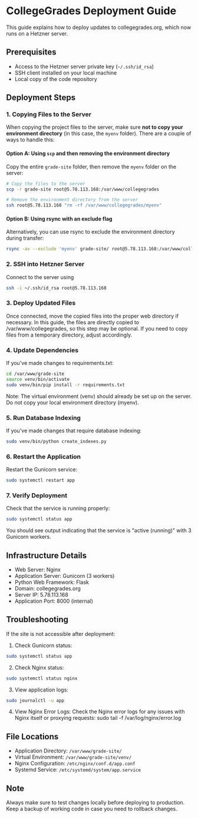 # CollegeGrades Deployment Guide

This guide explains how to deploy updates to collegegrades.org, which now runs on a Hetzner server.

## Prerequisites

- Access to the Hetzner server private key (`~/.ssh/id_rsa`)
- SSH client installed on your local machine
- Local copy of the code repository

## Deployment Steps

### 1. Copying Files to the Server

When copying the project files to the server, make sure **not to copy your environment directory** (in this case, the `myenv` folder). There are a couple of ways to handle this:

#### Option A: Using `scp` and then removing the environment directory

Copy the entire `grade-site` folder, then remove the `myenv` folder on the server:

```bash
# Copy the files to the server
scp -r grade-site root@5.78.113.168:/var/www/collegegrades

# Remove the environment directory from the server
ssh root@5.78.113.168 "rm -rf /var/www/collegegrades/myenv"
```

#### Option B: Using rsync with an exclude flag
Alternatively, you can use rsync to exclude the environment directory during transfer:
```bash
rsync -av --exclude 'myenv' grade-site/ root@5.78.113.168:/var/www/collegegrades
```

### 2. SSH into Hetzner Server

Connect to the server using

```bash
ssh -i ~/.ssh/id_rsa root@5.78.113.168
```

### 3. Deploy Updated Files

Once connected, move the copied files into the proper web directory if necessary. In this guide, the files are directly copied to /var/www/collegegrades, so this step may be optional. If you need to copy files from a temporary directory, adjust accordingly.

### 4. Update Dependencies

If you've made changes to requirements.txt:

```bash
cd /var/www/grade-site
source venv/bin/activate
sudo venv/bin/pip install -r requirements.txt
```
Note: The virtual environment (venv) should already be set up on the server. Do not copy your local environment directory (myenv).

### 5. Run Database Indexing

If you've made changes that require database indexing:

```bash
sudo venv/bin/python create_indexes.py
```

### 6. Restart the Application

Restart the Gunicorn service:

```bash
sudo systemctl restart app
```

### 7. Verify Deployment

Check that the service is running properly:

```bash
sudo systemctl status app
```

You should see output indicating that the service is "active (running)" with 3 Gunicorn workers.

## Infrastructure Details

- Web Server: Nginx
- Application Server: Gunicorn (3 workers)
- Python Web Framework: Flask
- Domain: collegegrades.org
- Server IP: 5.78.113.168
- Application Port: 8000 (internal)

## Troubleshooting

If the site is not accessible after deployment:

1. Check Gunicorn status:
```bash
sudo systemctl status app
```

2. Check Nginx status:
```bash
sudo systemctl status nginx
```

3. View application logs:
```bash
sudo journalctl -u app
```

4. View Nginx Error Logs: 
Check the Nginx error logs for any issues with Nginx itself or proxying requests:
sudo tail -f /var/log/nginx/error.log

## File Locations

- Application Directory: `/var/www/grade-site/`
- Virtual Environment: `/var/www/grade-site/venv/`
- Nginx Configuration: `/etc/nginx/conf.d/app.conf`
- Systemd Service: `/etc/systemd/system/app.service`

## Note

Always make sure to test changes locally before deploying to production. Keep a backup of working code in case you need to rollback changes.